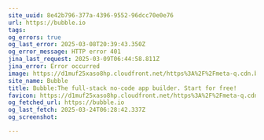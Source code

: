 ```yaml
---
site_uuid: 8e42b796-377a-4396-9552-96dcc70e0e76
url: https://bubble.io
tags: 
og_errors: true
og_last_error: 2025-03-08T20:39:43.350Z
og_error_message: HTTP error 401
jina_last_request: 2025-03-09T06:44:58.811Z
jina_error: Error occurred
image: https://d1muf25xaso8hp.cloudfront.net/https%3A%2F%2Fmeta-q.cdn.bubble.io%2Ff1740773255881x194841547134159100%2FIMG_9775.png?w=&h=&auto=compress&dpr=1&fit=max
site_name: Bubble
title: Bubble:The full-stack no-code app builder. Start for free!
favicon: https://d1muf25xaso8hp.cloudfront.net/https%3A%2F%2Fmeta-q.cdn.bubble.io%2Ff1530294839424x143528842134401200%2FIcon-no-clearspace.png?w=128&h=&auto=compress&dpr=1&fit=max
og_fetched_url: https://bubble.io
og_last_fetch: 2025-03-24T06:28:42.337Z
og_screenshot: 

---
```


